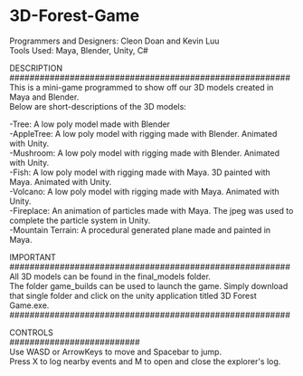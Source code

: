# 3D-Forest-Game
Programmers and Designers: Cleon Doan and Kevin Luu  
Tools Used: Maya, Blender, Unity, C#  

DESCRIPTION  
########################################################  
This is a mini-game programmed to show off our 3D models created in Maya and Blender.   
Below are short-descriptions of the 3D models:  

-Tree: A low poly model made with Blender  
-AppleTree: A low poly model with rigging made with Blender. Animated with Unity.  
-Mushroom: A low poly model with rigging made with Blender. Animated with Unity.  
-Fish: A low poly model with rigging made with Maya. 3D painted with Maya. Animated with Unity.  
-Volcano: A low poly model with rigging made with Maya. Animated with Unity.  
-Fireplace: An animation of particles made with Maya. The jpeg was used to complete the particle system in Unity.  
-Mountain Terrain: A procedural generated plane made and painted in Maya.
  
     
IMPORTANT  
########################################################  
All 3D models can be found in the final_models folder.  
The folder game_builds can be used to launch the game. Simply download that single folder and click on the unity application titled 3D Forest Game.exe. 
########################################################

CONTROLS  
##########################  
Use WASD or ArrowKeys to move and Spacebar to jump.  
Press X to log nearby events and M to open and close the explorer's log.
